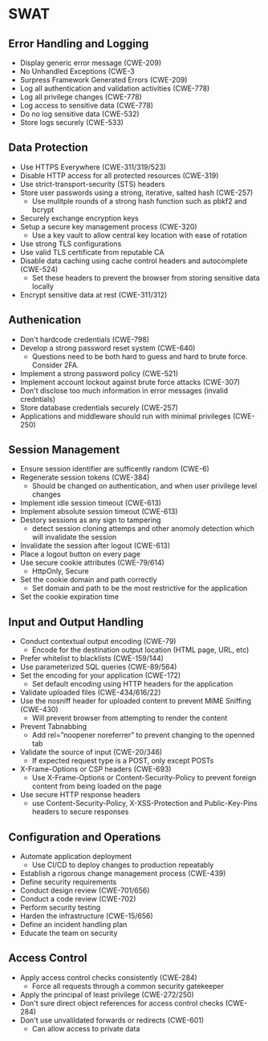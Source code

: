 # SWAT
## Error Handling and Logging
- Display generic error message (CWE-209)
- No Unhandled Exceptions (CWE-3
- Surpress Framework Generated Errors (CWE-209)
- Log all authentication and validation activities (CWE-778)
- Log all privilege changes (CWE-778)
- Log access to sensitive data (CWE-778)
- Do no log sensitive data (CWE-532)
- Store logs securely (CWE-533)

## Data Protection
- Use HTTPS Everywhere (CWE-311/319/523)
- Disable HTTP access for all protected resources (CWE-319)
- Use strict-transport-security (STS) headers
- Store user passwords using a strong, iterative, salted hash (CWE-257)
  - Use mulitple rounds of a strong hash function such as pbkf2 and bcrypt
- Securely exchange encryption keys
- Setup a secure key management process (CWE-320)
  - Use a key vault to allow central key location with ease of rotation
- Use strong TLS configurations
- Use valid TLS certificate from reputable CA
- Disable data caching using cache control headers and autocomplete (CWE-524)
  - Set these headers to prevent the browser from storing sensitive data locally
- Encrypt sensitive data at rest (CWE-311/312)

## Authenication
- Don't hardcode credentials (CWE-798)
- Develop a strong password reset system (CWE-640)
  - Questions need to be both hard to guess and hard to brute force. Consider 2FA.
- Implement a strong password policy (CWE-521)
- Implement account lockout against brute force attacks (CWE-307)
- Don't disclose too much information in error messages (invalid credntials)
- Store database credentials securely (CWE-257)
- Applications and middleware should run with minimal privileges (CWE-250)

## Session Management
- Ensure session identifier are sufficently random (CWE-6)
- Regenerate session tokens (CWE-384)
  - Should be changed on authentication, and when user privilege level changes
- Implement idle session timeout (CWE-613)
- Implement absolute session timeout (CWE-613)
- Destory sessions as any sign to tampering
  - detect session cloning attemps and other anomoly detection which will invalidate the session
- Invalidate the session after logout (CWE-613)
- Place a logout button on every page
- Use secure cookie attributes (CWE-79/614)
  - HttpOnly, Secure
- Set the cookie domain and path correctly
  - Set domain and path to be the most restrictive for the application
- Set the cookie expiration time

## Input and Output Handling
- Conduct contextual output encoding (CWE-79)
  - Encode for the destination output location (HTML page, URL, etc)
- Prefer whitelist to blacklists (CWE-159/144)
- Use parameterized SQL queries (CWE-89/564)
- Set the encoding for your application (CWE-172)
  - Set default encoding using HTTP headers for the application
- Validate uploaded files (CWE-434/616/22)
- Use the nosniff header for uploaded content to prevent MIME Sniffing (CWE-430)
  - Will prevent browser from attempting to render the content
- Prevent Tabnabbing
  - Add rel=”noopener noreferrer” to prevent changing to the openned tab
- Validate the source of input (CWE-20/346)
  - If expected request type is a POST, only except POSTs
- X-Frame-Options or CSP headers (CWE-693)
  - Use X-Frame-Options or Content-Security-Policy to prevent foreign content from being loaded on the page
- Use secure HTTP response headers
  - use Content-Security-Policy, X-XSS-Protection and Public-Key-Pins headers to secure responses
  
## Configuration and Operations
- Automate application deployment
  - Use CI/CD to deploy changes to production repeatably
- Establish a rigorous change management process (CWE-439)
- Define security requirements
- Conduct design review (CWE-701/656)
- Conduct a code review (CWE-702)
- Perform security testing
- Harden the infrastructure (CWE-15/656)
- Define an incident handling plan
- Educate the team on security

## Access Control
- Apply access control checks consistently (CWE-284)
  - Force all requests through a common security gatekeeper
- Apply the principal of least privilege (CWE-272/250)
- Don't sure direct object references for access control checks (CWE-284)
- Don't use unvalildated forwards or redirects (CWE-601)
  - Can allow access to private data
 
